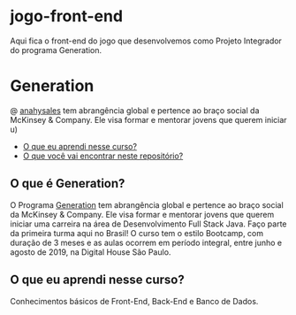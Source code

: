 # jogo-front-end
Aqui fica o front-end do jogo que desenvolvemos como Projeto Integrador do programa Generation.

# Generation

@ [anahysales](https://github.com/anahysales) tem abrangência global e pertence ao braço social da McKinsey & Company. Ele visa formar e mentorar jovens que querem iniciar u)
* [O que eu aprendi nesse curso?](#o-que-eu-aprendi-nesse-curso)
* [O que você vai encontrar neste repositório?](#o-que-você-vai-encontrar-neste-repositório)

## O que é Generation?
O Programa [Generation](https://brazil.generation.org/) tem abrangência global e pertence ao braço social da McKinsey & Company. Ele visa formar e mentorar jovens que querem iniciar uma carreira na área de Desenvolvimento Full Stack Java. Faço parte da primeira turma aqui no Brasil! O curso tem o estilo Bootcamp, com duração de 3 meses e as aulas ocorrem em período integral, entre junho e agosto de 2019, na Digital House São Paulo.

## O que eu aprendi nesse curso?
Conhecimentos básicos de Front-End, Back-End e Banco de Dados. 

